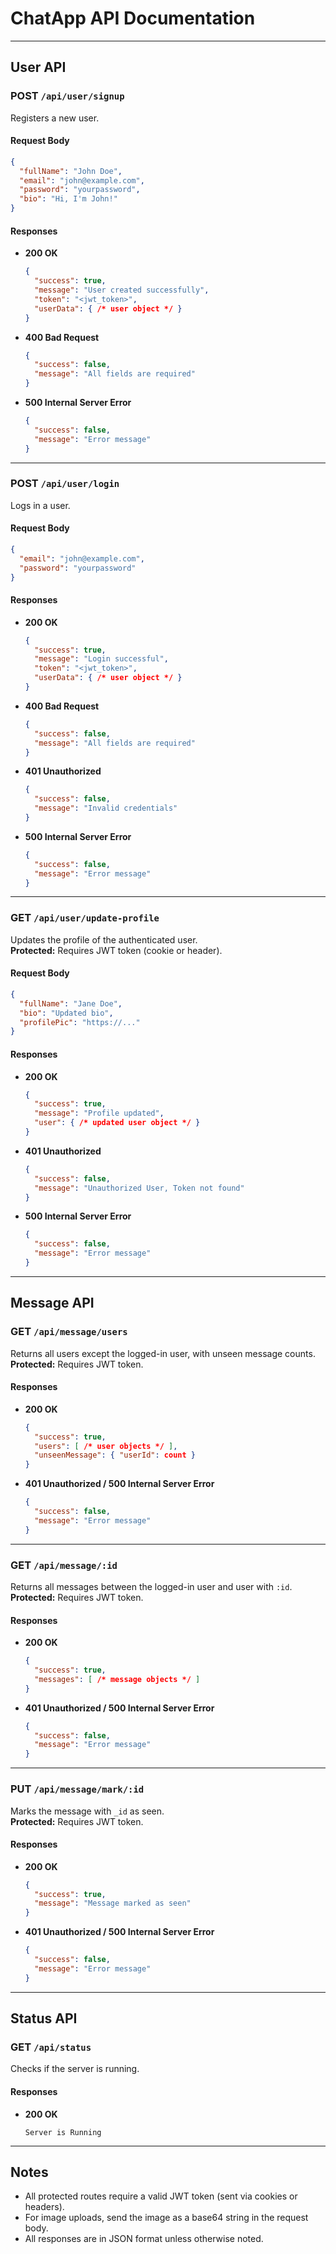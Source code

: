 # ChatApp API Documentation

---

## User API

### POST `/api/user/signup`

Registers a new user.

#### **Request Body**
```json
{
  "fullName": "John Doe",
  "email": "john@example.com",
  "password": "yourpassword",
  "bio": "Hi, I'm John!"
}
```

#### **Responses**

- **200 OK**
  ```json
  {
    "success": true,
    "message": "User created successfully",
    "token": "<jwt_token>",
    "userData": { /* user object */ }
  }
  ```
- **400 Bad Request**
  ```json
  {
    "success": false,
    "message": "All fields are required"
  }
  ```
- **500 Internal Server Error**
  ```json
  {
    "success": false,
    "message": "Error message"
  }
  ```

---

### POST `/api/user/login`

Logs in a user.

#### **Request Body**
```json
{
  "email": "john@example.com",
  "password": "yourpassword"
}
```

#### **Responses**

- **200 OK**
  ```json
  {
    "success": true,
    "message": "Login successful",
    "token": "<jwt_token>",
    "userData": { /* user object */ }
  }
  ```
- **400 Bad Request**
  ```json
  {
    "success": false,
    "message": "All fields are required"
  }
  ```
- **401 Unauthorized**
  ```json
  {
    "success": false,
    "message": "Invalid credentials"
  }
  ```
- **500 Internal Server Error**
  ```json
  {
    "success": false,
    "message": "Error message"
  }
  ```

---

### GET `/api/user/update-profile`

Updates the profile of the authenticated user.  
**Protected:** Requires JWT token (cookie or header).

#### **Request Body**
```json
{
  "fullName": "Jane Doe",
  "bio": "Updated bio",
  "profilePic": "https://..."
}
```

#### **Responses**

- **200 OK**
  ```json
  {
    "success": true,
    "message": "Profile updated",
    "user": { /* updated user object */ }
  }
  ```
- **401 Unauthorized**
  ```json
  {
    "success": false,
    "message": "Unauthorized User, Token not found"
  }
  ```
- **500 Internal Server Error**
  ```json
  {
    "success": false,
    "message": "Error message"
  }
  ```

---

## Message API

### GET `/api/message/users`

Returns all users except the logged-in user, with unseen message counts.  
**Protected:** Requires JWT token.

#### **Responses**

- **200 OK**
  ```json
  {
    "success": true,
    "users": [ /* user objects */ ],
    "unseenMessage": { "userId": count }
  }
  ```
- **401 Unauthorized / 500 Internal Server Error**
  ```json
  {
    "success": false,
    "message": "Error message"
  }
  ```

---

### GET `/api/message/:id`

Returns all messages between the logged-in user and user with `:id`.  
**Protected:** Requires JWT token.

#### **Responses**

- **200 OK**
  ```json
  {
    "success": true,
    "messages": [ /* message objects */ ]
  }
  ```
- **401 Unauthorized / 500 Internal Server Error**
  ```json
  {
    "success": false,
    "message": "Error message"
  }
  ```

---

### PUT `/api/message/mark/:id`

Marks the message with `_id` as seen.  
**Protected:** Requires JWT token.

#### **Responses**

- **200 OK**
  ```json
  {
    "success": true,
    "message": "Message marked as seen"
  }
  ```
- **401 Unauthorized / 500 Internal Server Error**
  ```json
  {
    "success": false,
    "message": "Error message"
  }
  ```

---

## Status API

### GET `/api/status`

Checks if the server is running.

#### **Responses**

- **200 OK**
  ```
  Server is Running
  ```

---

## Notes

- All protected routes require a valid JWT token (sent via cookies or headers).
- For image uploads, send the image as a base64 string in the request body.
- All responses are in JSON format unless otherwise noted.